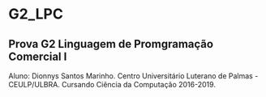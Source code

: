 # G2_LPC

## Prova G2 Linguagem de Promgramação Comercial I


Aluno: Dionnys Santos Marinho.
Centro Universitário Luterano de Palmas - CEULP/ULBRA.
Cursando Ciência da Computação 2016-2019.
